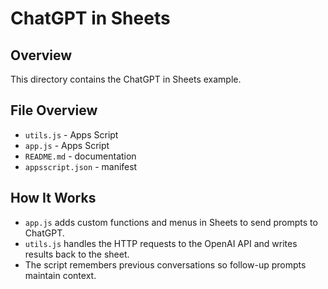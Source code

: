 # ChatGPT in Sheets

## Overview
This directory contains the ChatGPT in Sheets example.

## File Overview
- `utils.js` - Apps Script
- `app.js` - Apps Script
- `README.md` - documentation
- `appsscript.json` - manifest


## How It Works
- `app.js` adds custom functions and menus in Sheets to send prompts to ChatGPT.
- `utils.js` handles the HTTP requests to the OpenAI API and writes results back to the sheet.
- The script remembers previous conversations so follow-up prompts maintain context.
